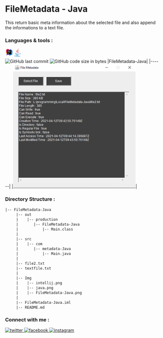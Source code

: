 # FileMetadata - Java
This return basic meta information about the selected file and also append the informations to a text file.
<br/>
### Languages & tools :
[<img align="left" alt="Intellij" width="26px" src="./Img/intellij.png">][intellij]
[<img align="left" alt="Java" width="28px" src="./Img/java.png">][java]
<br/><br/>
![GitHub last commit](https://img.shields.io/github/last-commit/AbhilashTUofficial/FileMetadata-Java?color=blue&label=Last%20Commit%3A&style=for-the-badge)
![GitHub code size in bytes](https://img.shields.io/github/languages/code-size/AbhilashTUofficial/FileMetadata-Java?label=Repo%20Size%3A&style=for-the-badge)
|FileMetadata-Java|
|------|
|<img src="./Img/FileMetadata.png" width="400">|

### Directory Structure :
    |-- FileMetadata-Java
         |-- out
         |    |-- production
         |       |-- FileMetadata-Java
         |           |-- Main.class
         |
         |-- src
         |    |-- com
         |       |-- metadata-Java
         |           |-- Main.java
         |
         |-- file2.txt
         |-- textfile.txt
         |
         |-- Img
         |    |-- intellij.png
         |    |-- java.png
         |    |-- FileMetadata-Java.png
         |
         |-- FileMetadata-Java.iml
         |-- README.md

### Connect with me :  
<a href="https://twitter.com/Abhilash_TU" target="_blank">
<img src=https://img.shields.io/badge/twitter-%2300acee.svg?&style=for-the-badge&logo=twitter&logoColor=white alt=twitter style="margin-bottom: 5px;" />
</a>
<a href="https://www.facebook.com/Abhilashtuofficial" target="_blank">
<img src=https://img.shields.io/badge/facebook-%232E87FB.svg?&style=for-the-badge&logo=facebook&logoColor=white alt=facebook style="margin-bottom: 5px;" />
</a>
<a href="https://www.instagram.com/abhilash_tu/" target="_blank">
<img src=https://img.shields.io/badge/instagram-%23000000.svg?&style=for-the-badge&logo=instagram&logoColor=white alt=instagram style="margin-bottom: 5px;" />
</a>  
<br/>

[website]: https://abhilashtuofficial.github.io/
[java]: https://github.com/AbhilashTUofficial/java-programming
[intellij]: https://github.com/AbhilashTUofficial/java-programming
